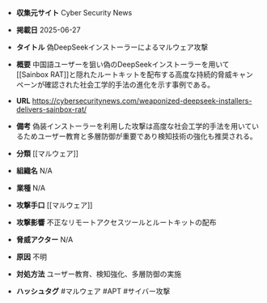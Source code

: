 - **収集元サイト**
Cyber Security News

- **掲載日**
2025-06-27

- **タイトル**
偽DeepSeekインストーラーによるマルウェア攻撃

- **概要**
中国語ユーザーを狙い偽のDeepSeekインストーラーを用いて[[Sainbox RAT]]と隠れたルートキットを配布する高度な持続的脅威キャンペーンが確認された社会工学的手法の進化を示す事例である。

- **URL**
https://cybersecuritynews.com/weaponized-deepseek-installers-delivers-sainbox-rat/

- **備考**
偽装インストーラーを利用した攻撃は高度な社会工学的手法を用いているためユーザー教育と多層防御が重要であり検知技術の強化も推奨される。

- **分類**
[[マルウェア]]

- **組織名**
N/A

- **業種**
N/A

- **攻撃手口**
[[マルウェア]]

- **攻撃影響**
不正なリモートアクセスツールとルートキットの配布

- **脅威アクター**
N/A

- **原因**
不明

- **対処方法**
ユーザー教育、検知強化、多層防御の実施

- **ハッシュタグ**
#マルウェア #APT #サイバー攻撃
